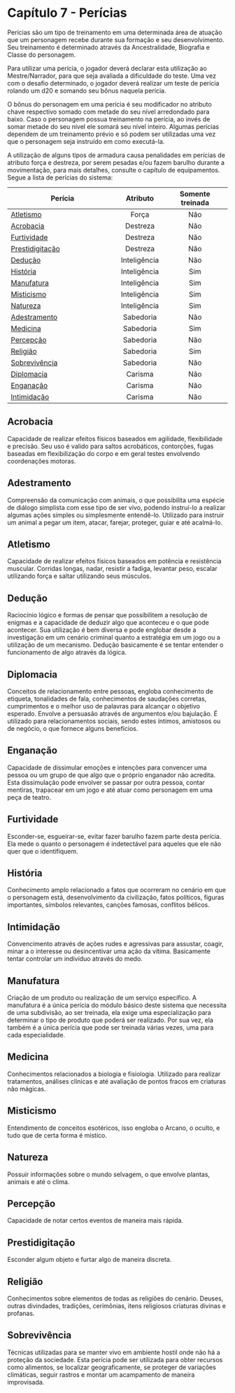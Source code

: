 <style>
table th:first-of-type {
    width: 50%;
}
table {
    margin: auto;
}
</style>

# Capítulo 7 - Perícias

Perícias são um tipo de treinamento em uma determinada área de atuação que um personagem recebe durante sua formação e seu desenvolvimento. Seu treinamento é determinado através da Ancestralidade, Biografia e Classe do personagem.

Para utilizar uma perícia, o jogador deverá declarar esta utilização ao Mestre/Narrador, para que seja avaliada a dificuldade do teste. Uma vez com o desafio determinado, o jogador deverá realizar um teste de perícia rolando um d20 e somando seu bônus naquela perícia.

O bônus do personagem em uma perícia é seu modificador no atributo chave respectivo somado com metade do seu nível arredondado para baixo. Caso o personagem possua treinamento na perícia, ao invés de somar metade do seu nível ele somará seu nível inteiro. Algumas perícias dependem de um treinamento prévio e só podem ser utilizadas uma vez que o personagem seja instruído em como executá-la.

A utilização de alguns tipos de armadura causa penalidades em perícias de atributo força e destreza, por serem pesadas e/ou fazem barulho durante a movimentação, para mais detalhes, consulte o capítulo de equipamentos. Segue a lista de perícias do sistema:

| Perícia                             |   Atributo   | Somente treinada |
| ----------------------------------- | :----------: | :--------------: |
| [Atletismo](#atletismo)             |    Força     |       Não        |
| [Acrobacia](#acrobacia)             |   Destreza   |       Não        |
| [Furtividade](#furtividade)         |   Destreza   |       Não        |
| [Prestidigitação](#prestidigitacao) |   Destreza   |       Não        |
| [Dedução](#deducao)                 | Inteligência |       Não        |
| [História](#historia)               | Inteligência |       Sim        |
| [Manufatura](#manufatura)           | Inteligência |       Sim        |
| [Misticismo](#misticismo)           | Inteligência |       Sim        |
| [Natureza](#natureza)               | Inteligência |       Sim        |
| [Adestramento](#adestramento)       |  Sabedoria   |       Não        |
| [Medicina](#medicina)               |  Sabedoria   |       Sim        |
| [Percepção](#percepcao)             |  Sabedoria   |       Não        |
| [Religião](#religiao)               |  Sabedoria   |       Sim        |
| [Sobrevivência](#sobrevivencia)     |  Sabedoria   |       Não        |
| [Diplomacia](#diplomacia)           |   Carisma    |       Não        |
| [Enganação](#enganacao)             |   Carisma    |       Não        |
| [Intimidação](#intimidacao)         |   Carisma    |       Não        |

## Acrobacia <a id="acrobacia"></a>
Capacidade de realizar efeitos físicos baseados em agilidade, flexibilidade e precisão.
Seu uso é valido para saltos acrobáticos, contorções, fugas baseadas em flexibilização do corpo e em geral testes envolvendo coordenações motoras.

## Adestramento <a id="adestramento"></a>
Compreensão da comunicação com animais, o que possibilita uma espécie de diálogo simplista com esse tipo de ser vivo, podendo instruí-lo a realizar algumas ações simples ou simplesmente entendê-lo. Utilizado para instruir um animal a pegar um item, atacar, farejar, proteger, guiar e até acalmá-lo.

## Atletismo <a id="atletismo"></a>
Capacidade de realizar efeitos físicos baseados em potência e resistência muscular. Corridas longas, nadar, resistir a fadiga, levantar peso, escalar utilizando força e saltar utilizando seus músculos.

## Dedução <a id="deducao"></a>
Raciocínio lógico e formas de pensar que possibilitem a resolução de enigmas e a capacidade de deduzir algo que aconteceu e o que pode acontecer. Sua utilização é bem diversa e pode englobar desde a investigação em um cenário criminal quanto a estratégia em um jogo ou a utilização de um mecanismo. Dedução basicamente é se tentar entender o funcionamento de algo através da lógica.

## Diplomacia <a id="diplomacia"></a>
Conceitos de relacionamento entre pessoas, engloba conhecimento de etiqueta, tonalidades de fala, conhecimentos de saudações corretas, cumprimentos e o melhor uso de palavras para alcançar o objetivo esperado. Envolve a persuasão através de argumentos e/ou bajulação. É utilizado para relacionamentos sociais, sendo estes íntimos, amistosos ou de negócio, o que fornece alguns benefícios. 

## Enganação <a id="enganacao"></a>
Capacidade de dissimular emoções e intenções para convencer uma pessoa ou um grupo de que algo que o próprio enganador não acredita. Esta dissimulação pode envolver se passar por outra pessoa, contar mentiras, trapacear em um jogo e até atuar como personagem em uma peça de teatro.

## Furtividade <a id="furtividade"></a>
<!-- hihi to furtivo -->
Esconder-se, esgueirar-se, evitar fazer barulho fazem parte desta perícia. Ela mede o quanto o personagem é indetectável para aqueles que ele não quer que o identifiquem.

## História <a id="historia"></a>
Conhecimento amplo relacionado a fatos que ocorreram no cenário em que o personagem está, desenvolvimento da civilização, fatos políticos, figuras importantes, símbolos relevantes, canções famosas, conflitos bélicos.

## Intimidação <a id="intimidacao"></a>
Convencimento através de ações rudes e agressivas para assustar, coagir, minar a o interesse ou desincentivar uma ação da vítima. Basicamente tentar controlar um indivíduo através do medo.

## Manufatura <a id="manufatura"></a>
Criação de um produto ou realização de um serviço específico. A manufatura é a única perícia do módulo básico deste sistema que necessita de uma subdivisão, ao ser treinada, ela exige uma especialização para determinar o tipo de produto que poderá ser realizado. Por sua vez, ela também é a única perícia que pode ser treinada várias vezes, uma para cada especialidade.

## Medicina <a id="medicina"></a>
Conhecimentos relacionados a biologia e fisiologia. Utilizado para realizar tratamentos, análises clínicas e até avaliação de pontos fracos em criaturas não mágicas.

## Misticismo <a id="misticismo"></a>
Entendimento de conceitos esotéricos, isso engloba o Arcano, o oculto, e tudo que de certa forma é místico.

## Natureza <a id="natureza"></a>
Possuir informações sobre o mundo selvagem, o que envolve plantas, animais e até o clima.

## Percepção <a id="percepcao"></a>
Capacidade de notar certos eventos de maneira mais rápida.

## Prestidigitação <a id="prestidigitacao"></a>
Esconder algum objeto e furtar algo de maneira discreta.

## Religião <a id="religiao"></a>
Conhecimentos sobre elementos de todas as religiões do cenário. Deuses, outras divindades, tradições, cerimônias, itens religiosos criaturas divinas e profanas.

## Sobrevivência <a id="sobrevivencia"></a>
Técnicas utilizadas para se manter vivo em ambiente hostil onde não há a proteção da sociedade. Esta perícia pode ser utilizada para obter recursos como alimentos, se localizar geograficamente, se proteger de variações climáticas, seguir rastros e montar um acampamento de maneira improvisada.